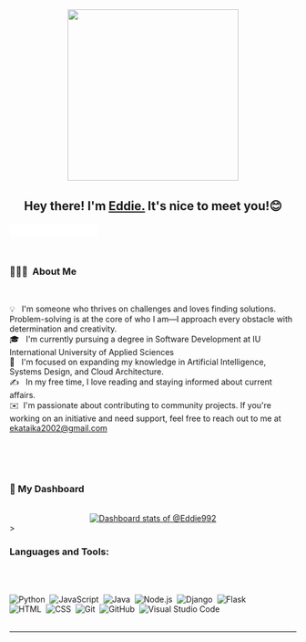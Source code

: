<div id="header" align="center">
  <img src="https://media3.giphy.com/media/v1.Y2lkPTc5MGI3NjExbGUxeWMyMmdyMTE2eGxtNGExbjMzaWwybDJzZTd1dW0wOXRuMnN1ayZlcD12MV9pbnRlcm5hbF9naWZfYnlfaWQmY3Q9cw/fwbzI2kV3Qrlpkh59e/giphy.gif" width="300px" height="300px"/>


## Hey there! I'm <a href="https://eddie992.design" target="_blank">Eddie.</a> It's nice to meet you!😊

<a href="https://EddiePortfolio.me" target="_blank"><img align="left" alt="EddiePortfolio.me" width="22px" src="https://github.com/Aakarsh-B/trying-repos/blob/master/www.svg" /></a>
<a href="https://www.linkedin.com/in/edwardkataika/" target="_blank"><img align="left" alt="Aakarsh B | LinkedIn" width="22px" src="https://github.com/Aakarsh-B/trying-repos/blob/master/linkedin.svg" />
<a href="https://dribbble.com/eddie991" target="_blank"><img align="left" alt="Aakarsh B | Dribbble" width="22px" src="https://github.com/Aakarsh-B/trying-repos/blob/master/dribbble.svg" />
<a href="https://www.instagram.com/king_edwardk/" target="_blank"><img align="left" alt="Aakarsh B | Instagram" width="22px" src="https://github.com/Aakarsh-B/trying-repos/blob/master/insta.svg" />
<a href="https://x.com/EdwardKataika" target="_blank"><img align="left" alt="Aakarsh B | Twitter" width="22px" src="https://github.com/Aakarsh-B/trying-repos/blob/master/twitter.svg" />
<a href="https://eddie992.com" target="_blank"><img align="left" alt="Aakarsh B | Medium" width="22px" src="https://github.com/Aakarsh-B/trying-repos/blob/master/medium.svg" />
<a href="https://dev.to/edward_kataika" target="_blank"><img align="left" alt="dev to aakarsh" width="22px" src="https://github.com/Aakarsh-B/trying-repos/blob/master/dev-badge.svg" /></a>

<br />
<br />
<br />
</div>

### 👨🏻‍💻&nbsp; About Me
<br />

💡 &nbsp; I'm someone who thrives on challenges and loves finding solutions. Problem-solving is at the core of who I am—I approach every obstacle with determination and creativity.\
🎓 &nbsp; I'm currently pursuing a degree in Software Development at IU International University of Applied Sciences\
🌱 &nbsp; I'm focused on expanding my knowledge in Artificial Intelligence, Systems Design, and Cloud Architecture.\
✍️ &nbsp; In my free time, I love reading and staying informed about current affairs.\
✉️ &nbsp;I'm passionate about contributing to community projects. If you're working on an initiative and need support, feel free to reach out to me at ekataika2002@gmail.com

<br />
<br />
<br />

### 📕 My Dashboard
<br />
<!-- BLOG-POST-LIST:START -->
<!-- Copy-paste in your Readme.md file -->
<a href="https://next.ossinsight.io/widgets/official/compose-user-dashboard-stats?user_id=29631565" target="_blank" style="display: block" align="center">
  <picture>
    <source media="(prefers-color-scheme: dark)" srcset="https://next.ossinsight.io/widgets/official/compose-user-dashboard-stats/thumbnail.png?user_id=29631565&image_size=auto&color_scheme=dark" width="771" height="auto">
    <img alt="Dashboard stats of @Eddie992" src="https://next.ossinsight.io/widgets/official/compose-user-dashboard-stats/thumbnail.png?user_id=29631565&image_size=auto&color_scheme=light" width="771" height="auto">
  </picture>
</a>

<!-- Made with [OSS Insight](https://ossinsight.io/) -->>
<!-- BLOG-POST-LIST:END -->

<br/>

### Languages and Tools:
<br/>
<br/>

![Python](https://img.shields.io/badge/-Python-05122A?style=flat&logo=python)&nbsp;
![JavaScript](https://img.shields.io/badge/-JavaScript-05122A?style=flat&logo=javascript)&nbsp;
![Java](https://img.shields.io/badge/-Java-05122A?style=flat&logo=Java&logoColor=FFA518)&nbsp;
![Node.js](https://img.shields.io/badge/-Node.js-05122A?style=flat&logo=node.js)&nbsp;
![Django](https://img.shields.io/badge/-Django-05122A?style=flat&logo=django&logoColor=092E20)&nbsp;
![Flask](https://img.shields.io/badge/-Flask-05122A?style=flat&logo=flask)&nbsp;\
![HTML](https://img.shields.io/badge/-HTML-05122A?style=flat&logo=HTML5)&nbsp;
![CSS](https://img.shields.io/badge/-CSS-05122A?style=flat&logo=CSS3&logoColor=1572B6)&nbsp;
![Git](https://img.shields.io/badge/-Git-05122A?style=flat&logo=git)&nbsp;
![GitHub](https://img.shields.io/badge/-GitHub-05122A?style=flat&logo=github)&nbsp;
![Visual Studio Code](https://img.shields.io/badge/-Visual%20Studio%20Code-05122A?style=flat&logo=visual-studio-code&logoColor=007ACC)&nbsp;
<br />
<br />

---


<!--
### Now Playing 🎧

[![Spotify](https://github-readme-remake.vercel.app/api/spotify)](https://open.spotify.com/artist/26T4yOaOoFJvUvxR87Y9HO)
<br/>
---
-->

<!--
**Eddie992/Eddie992** is a ✨ _special_ ✨ repository because its `README.md` (this file) appears on your GitHub profile.

Here are some ideas to get you started:

- 🔭 I’m currently working on ...
- 🌱 I’m currently learning ...
- 👯 I’m looking to collaborate on ...
- 🤔 I’m looking for help with ...
- 💬 Ask me about ...
- 📫 How to reach me: ...
- 😄 Pronouns: ...
- ⚡ Fun fact: ...
-->
